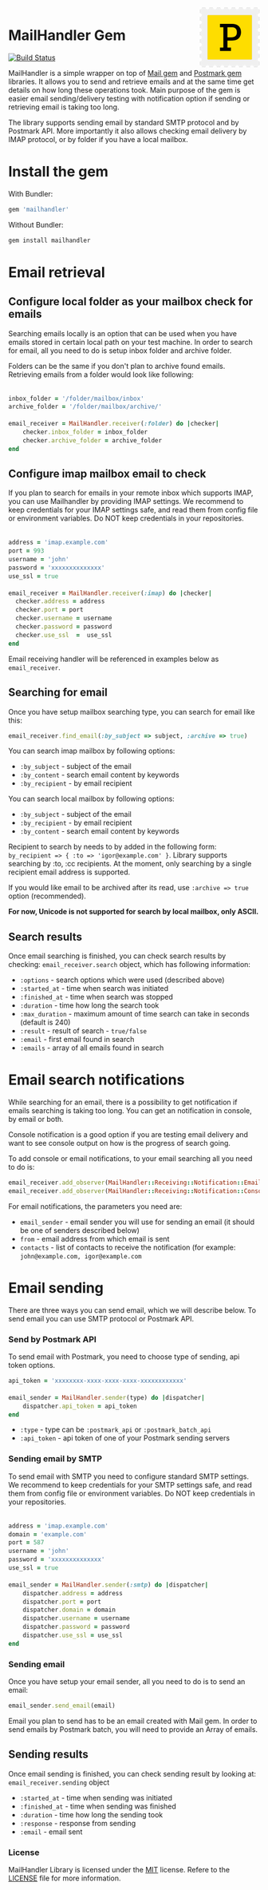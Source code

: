 <a href="https://postmarkapp.com">
    <img src="postmark.png" alt="Postmark Logo" title="Postmark" width="120" height="120" align="right">
</a>

# MailHandler Gem

[![Build Status](https://travis-ci.org/wildbit/mailhandler.svg?branch=master)](https://travis-ci.org/wildbit/mailhandler)

MailHandler is a simple wrapper on top of [Mail gem](https://github.com/mikel/mail) and [Postmark gem](https://github.com/ActiveCampaign/postmark-gem) libraries. It allows you to send and retrieve emails and at the same time get details on how long these operations took.
Main purpose of the gem is easier email sending/delivery testing with notification option if sending or retrieving email is taking too long. 

The library supports sending email by standard SMTP protocol and by Postmark API. More importantly it also allows checking email delivery by IMAP protocol, or by folder if you have a local mailbox. 

# Install the gem

With Bundler:

``` ruby
gem 'mailhandler'
``` 

Without Bundler:

``` bash
gem install mailhandler
``` 

# Email retrieval  

## Configure local folder as your mailbox check for emails

Searching emails locally is an option that can be used when you have emails stored in certain local path on your test machine. 
In order to search for email, all you need to do is setup inbox folder and archive folder. 

Folders can be the same if you don't plan to archive found emails. Retrieving emails from a folder would look like following:

``` ruby

inbox_folder = '/folder/mailbox/inbox'
archive_folder = '/folder/mailbox/archive/'

email_receiver = MailHandler.receiver(:folder) do |checker|
    checker.inbox_folder = inbox_folder
    checker.archive_folder = archive_folder
end
```  

## Configure imap mailbox email to check

If you plan to search for emails in your remote inbox which supports IMAP, you can use Mailhandler by providing IMAP settings.
We recommend to keep credentials for your IMAP settings safe, and read them from config file or environment variables.
Do NOT keep credentials in your repositories. 
 
``` ruby

address = 'imap.example.com'
port = 993
username = 'john'
password = 'xxxxxxxxxxxxxx'
use_ssl = true

email_receiver = MailHandler.receiver(:imap) do |checker|
  checker.address = address
  checker.port = port
  checker.username = username
  checker.password = password
  checker.use_ssl  =  use_ssl
end
``` 

Email receiving handler will be referenced in examples below as `email_receiver`.

## Searching for email

Once you have setup mailbox searching type, you can search for email like this:

``` ruby
email_receiver.find_email(:by_subject => subject, :archive => true)
``` 

You can search imap mailbox by following options:

* `:by_subject` - subject of the email
* `:by_content` - search email content by keywords
* `:by_recipient` - by email recipient

You can search local mailbox by following options:

* `:by_subject` - subject of the email   
* `:by_recipient` - by email recipient
* `:by_content` - search email content by keywords

Recipient to search by needs to by added in the following form: `by_recipient => { :to => 'igor@example.com' }`.
Library supports searching by :to, :cc recipients. At the moment, only searching by a single recipient email address is supported.

If you would like email to be archived after its read, use `:archive => true` option (recommended).

**For now, Unicode is not supported for search by local mailbox, only ASCII.**

## Search results

Once email searching is finished, you can check search results by checking: `email_receiver.search` object, which has following information:

* `:options` - search options which were used (described above)
* `:started_at` - time when search was initiated
* `:finished_at` - time when search was stopped
* `:duration` - time how long the search took 
* `:max_duration` - maximum amount of time search can take in seconds (default is 240)
* `:result` - result of search - `true/false`
* `:email` - first email found in search 
* `:emails` - array of all emails found in search

# Email search notifications

While searching for an email, there is a possibility to get notification if emails searching is taking too long. 
You can get an notification in console, by email or both. 

Console notification is a good option if you are testing email delivery and want to see console output on how is the progress of search going.

To add console or email notifications, to your email searching all you need to do is:

``` ruby
email_receiver.add_observer(MailHandler::Receiving::Notification::Email.new(email_sender, from, contacts))
email_receiver.add_observer(MailHandler::Receiving::Notification::Console.new)
``` 

For email notifications, the parameters you need are:

* `email_sender` - email sender you will use for sending an email (it should be one of senders described below)
* `from` - email address from which email is sent 
* `contacts` - list of contacts to receive the notification (for example: `john@example.com, igor@example.com`
 
# Email sending 

There are three ways you can send email, which we will describe below. To send email you can use SMTP protocol or Postmark API.

### Send by Postmark API 

To send email with Postmark, you need to choose type of sending, api token options.
 
``` ruby
api_token = 'xxxxxxxx-xxxx-xxxx-xxxx-xxxxxxxxxxxx'

email_sender = MailHandler.sender(type) do |dispatcher|
    dispatcher.api_token = api_token
end
```

* `:type` - type can be `:postmark_api` or `:postmark_batch_api`
* `:api_token` - api token of one of your Postmark sending servers 
  
### Sending email by SMTP

To send email with SMTP you need to configure standard SMTP settings.
We recommend to keep credentials for your SMTP settings safe, and read them from config file or environment variables.
Do NOT keep credentials in your repositories. 

``` ruby

address = 'imap.example.com'
domain = 'example.com'
port = 587
username = 'john'
password = 'xxxxxxxxxxxxxx'
use_ssl = true

email_sender = MailHandler.sender(:smtp) do |dispatcher|
    dispatcher.address = address
    dispatcher.port = port
    dispatcher.domain = domain
    dispatcher.username = username
    dispatcher.password = password
    dispatcher.use_ssl = use_ssl
end
```
 
### Sending email
 
Once you have setup your email sender, all you need to do is to send an email:

``` ruby
email_sender.send_email(email)
```

Email you plan to send has to be an email created with Mail gem. 
In order to send emails by Postmark batch, you will need to provide an Array of emails.

## Sending results
 
Once email sending is finished, you can check sending result by looking at: `email_receiver.sending` object 

* `:started_at` - time when sending was initiated
* `:finished_at` - time when sending was finished
* `:duration` - time how long the sending took 
* `:response` - response from sending
* `:email` - email sent
 
### License

MailHandler Library is licensed under the [MIT](http://www.opensource.org/licenses/mit-license.php "Read more about the MIT license form") license. Refere to the [LICENSE](https://github.com/ActiveCampaign/mailhandler/blob/master/LICENSE) file for more information. 






